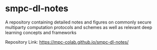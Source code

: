 # smpc-dl-notes
A repository containing detailed notes and figures on commonly secure multiparty computation protocols and schemes as well as relevant deep learning concepts and frameworks

Repository Link: https://mpc-colab.github.io/smpc-dl-notes/
